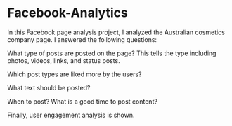 # Facebook-Analytics

In this Facebook page analysis project, I analyzed the Australian cosmetics company page. I answered the following questions: 

What type of posts are posted on the page? This tells the type including photos, videos, links, and status posts. 

Which post types are liked more by the users? 

What text should be posted? 

When to post? What is a good time to post content? 

Finally, user engagement analysis is shown. 
